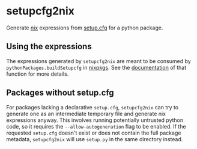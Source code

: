 setupcfg2nix
=============

Generate [nix] expressions from [setup.cfg][setupcfg] for a python
package.

[nix]: https://nixos.org/nix
[setupcfg]: https://setuptools.readthedocs.io/en/latest/setuptools.html#configuring-setup-using-setup-cfg-files

Using the expressions
----------------------

The expressions generated by `setupcfg2nix` are meant to be consumed
by `pythonPackages.buildSetupcfg` in [nixpkgs]. See the
[documentation] of that function for more details.

[nixpkgs]: https://nixos.org/nixpkgs
[documentation]: https://github.com/NixOS/nixpkgs/blob/master/pkgs/build-support/build-setupcfg/default.nix

Packages without setup.cfg
---------------------------

For packages lacking a declarative `setup.cfg`, `setupcfg2nix` can try
to generate one as an intermediate temporary file and generate nix
expressions anyway. This involves running potentially untrusted python
code, so it requires the `--allow-autogeneration` flag to be enabled.
If the requested `setup.cfg` doesn't exist or does not contain the
full package metadata, `setupcfg2nix` will use `setup.py` in the same
directory instead.
